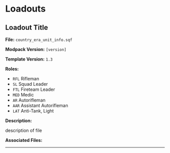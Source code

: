 # Loadouts

## Loadout Title
**File:** `country_era_unit_info.sqf`

**Modpack Version:** `[version]`

**Template Version:** `1.3`

**Roles:** 
- `RFL` Rifleman
- `SL` Squad Leader
- `FTL` Fireteam Leader
- `MED` Medic
- `AR` Autorifleman
- `AAR` Assistant Autorifleman
- `LAT` Anti-Tank, Light

**Description:**
<!-- Description -->
description of file

<!-- File Meta Data e.g. **Country:** Russia -->


**Associated Files:**
<!-- List of templates associated with this e.g. garage and logistics templates -->


---